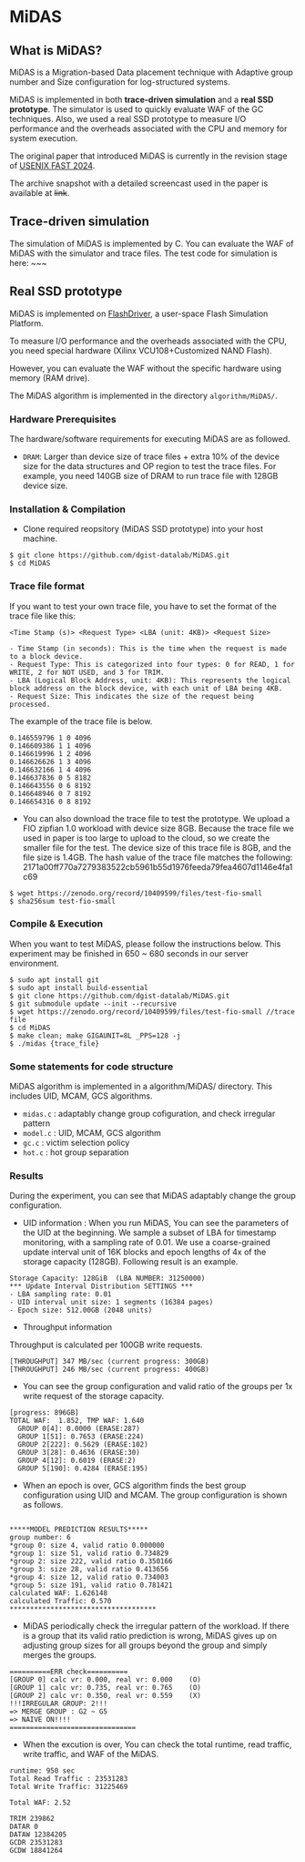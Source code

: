 # MiDAS


## What is MiDAS?
MiDAS is a Migration-based Data placement technique with Adaptive group number and Size configuration for log-structured systems. 

MiDAS is implemented in both **trace-driven simulation** and a **real SSD prototype**. The simulator is used to quickly evaluate WAF of the GC techniques. Also, we used a real SSD prototype to measure I/O performance and the overheads associated with the CPU and memory for system execution.

The original paper that introduced MiDAS is currently in the revision stage of [USENIX FAST 2024](https://www.usenix.org/conference/fast24).

The archive snapshot with a detailed screencast used in the paper is available at ~~link~~.


## Trace-driven simulation
The simulation of MiDAS is implemented by C. 
You can evaluate the WAF of MiDAS with the simulator and trace files.
The test code for simulation is here: ~~~


## Real SSD prototype
MiDAS is implemented on [FlashDriver](https://github.com/dgist-datalab/FlashFTLDriver), a user-space Flash Simulation Platform.

To measure I/O performance and the overheads associated with the CPU, you need special hardware (Xilinx VCU108+Customized NAND Flash).

However, you can evaluate the WAF without the specific hardware using memory (RAM drive).

The MiDAS algorithm is implemented in the directory `algorithm/MiDAS/`.


### Hardware Prerequisites
The hardware/software requirements for executing MiDAS are as followed.


* `DRAM`: Larger than device size of trace files + extra 10% of the device size for the data structures and OP region to test the trace files. For example, you need 140GB size of DRAM to run trace file with 128GB device size.


### Installation & Compilation
* Clone required reopsitory (MiDAS SSD prototype) into your host machine.
```
$ git clone https://github.com/dgist-datalab/MiDAS.git
$ cd MiDAS
```


### Trace file format
If you want to test your own trace file, you have to set the format of the trace file like this: 
```
<Time Stamp (s)> <Request Type> <LBA (unit: 4KB)> <Request Size>

- Time Stamp (in seconds): This is the time when the request is made to a block device.
- Request Type: This is categorized into four types: 0 for READ, 1 for WRITE, 2 for NOT USED, and 3 for TRIM.
- LBA (Logical Block Address, unit: 4KB): This represents the logical block address on the block device, with each unit of LBA being 4KB.
- Request Size: This indicates the size of the request being processed.
```


The example of the trace file is below.
```
0.146559796 1 0 4096 
0.146609386 1 1 4096 
0.146619996 1 2 4096 
0.146626626 1 3 4096 
0.146632166 1 4 4096 
0.146637836 0 5 8182 
0.146643556 0 6 8192 
0.146648946 0 7 8192 
0.146654316 0 8 8192 
```


* You can also download the trace file to test the prototype. We upload a FIO zipfian 1.0 workload with device size 8GB. Because the trace file we used in paper is too large to upload to the cloud, so we create the smaller file for the test. The device size of this trace file is 8GB, and the file size is 1.4GB. The hash value of the trace file matches the following: 2171a00ff770a7279383522cb5961b55d1976feeda79fea4607d1146e4fa1c69
```
$ wget https://zenodo.org/record/10409599/files/test-fio-small
$ sha256sum test-fio-small
```


### Compile & Execution
When you want to test MiDAS, please follow the instructions below. This experiment may be finished in 650 ~ 680 seconds in our server environment.


```
$ sudo apt install git
$ sudo apt install build-essential
$ git clone https://github.com/dgist-datalab/MiDAS.git
$ git submodule update --init --recursive
$ wget https://zenodo.org/record/10409599/files/test-fio-small //trace file
$ cd MiDAS
$ make clean; make GIGAUNIT=8L _PPS=128 -j
$ ./midas {trace_file}
``` 


### Some statements for code structure
MiDAS algorithm is implemented in a algorithm/MiDAS/ directory.
This includes UID, MCAM, GCS algorithms.
- `midas.c`     : adaptably change group cofiguration, and check irregular pattern
- `model.c`     : UID, MCAM, GCS algorithm
- `gc.c`        : victim selection policy
- `hot.c`       : hot group separation


### Results
During the experiment, you can see that MiDAS adaptably change the group configuration.


* UID information : When you run MiDAS, You can see the parameters of the UID at the beginning. 
We sample a subset of LBA for timestamp monitoring, with a sampling rate of 0.01. 
We use a coarse-grained update interval unit of 16K blocks and epoch lengths of 4x of the storage capacity (128GB).
Following result is an example.

```
Storage Capacity: 128GiB  (LBA NUMBER: 31250000)
*** Update Interval Distribution SETTINGS ***
- LBA sampling rate: 0.01
- UID interval unit size: 1 segments (16384 pages)
- Epoch size: 512.00GB (2048 units)
```


* Throughput information

Throughput is calculated per 100GB write requests.

```
[THROUGHPUT] 347 MB/sec (current progress: 300GB)
[THROUGHPUT] 246 MB/sec (current progress: 400GB)
```


* You can see the group configuration and valid ratio of the groups per 1x write request of the storage capacity.

```
[progress: 896GB]
TOTAL WAF:	1.852, TMP WAF:	1.640
  GROUP 0[4]: 0.0000 (ERASE:287)
  GROUP 1[51]: 0.7653 (ERASE:224)
  GROUP 2[222]: 0.5629 (ERASE:102)
  GROUP 3[28]: 0.4636 (ERASE:30)
  GROUP 4[12]: 0.6019 (ERASE:2)
  GROUP 5[190]: 0.4284 (ERASE:195)

```


* When an epoch is over, GCS algorithm finds the best group configuration using UID and MCAM. The group configuration is shown as follows.

```

*****MODEL PREDICTION RESULTS*****
group number: 6
*group 0: size 4, valid ratio 0.000000
*group 1: size 51, valid ratio 0.734829
*group 2: size 222, valid ratio 0.350166
*group 3: size 28, valid ratio 0.413656
*group 4: size 12, valid ratio 0.734003
*group 5: size 191, valid ratio 0.781421
calculated WAF: 1.626148
calculated Traffic: 0.570
************************************
```


* MiDAS periodically check the irregular pattern of the workload. If there is a group that its valid ratio prediction is wrong, MiDAS gives up on adjusting group sizes for all groups beyond the group and simply merges the groups.

```
==========ERR check==========
[GROUP 0] calc vr: 0.000, real vr: 0.000	(O)
[GROUP 1] calc vr: 0.735, real vr: 0.765	(O)
[GROUP 2] calc vr: 0.350, real vr: 0.559	(X)
!!!IRREGULAR GROUP: 2!!!
=> MERGE GROUP : G2 ~ G5
=> NAIVE ON!!!!
===============================
```


* When the excution is over, You can check the total runtime, read traffic, write traffic, and WAF of the MiDAS.
```
runtime: 950 sec
Total Read Traffic : 23531283
Total Write Traffic: 31225469

Total WAF: 2.52

TRIM 239862
DATAR 0
DATAW 12384205
GCDR 23531283
GCDW 18841264
```
